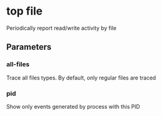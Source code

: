 # top file

Periodically report read/write activity by file

## Parameters

### all-files
Trace all files types. By default, only regular files are traced

### pid
Show only events generated by process with this PID
